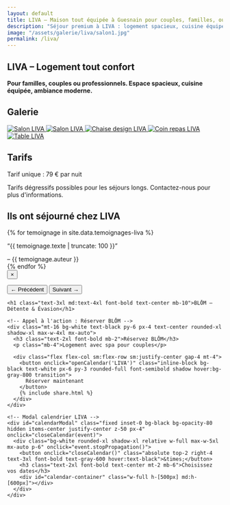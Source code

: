 ```yaml
---
layout: default
title: LIVA – Maison tout équipée à Guesnain pour couples, familles, ou dans le cadre d'une activité pro
description: "Séjour premium à LIVA : logement spacieux, cuisine équipée, parking privé et securisée."
image: "/assets/galerie/liva/salon1.jpg"
permalink: /liva/
---
```


<div class="bg-gray-100 min-h-screen px-6 py-8 text-center flex flex-col">

  <!-- SECTION ACCUEIL -->
  <section id="accueil" class="mb-12 max-w-3xl mx-auto">
    <h1 class="text-5xl font-extrabold mb-6 text-gray-900">LIVA – Logement tout confort</h1>
    <p class="text-xl text-gray-800 max-w-xl mx-auto">
      <strong>Pour familles, couples ou professionnels. Espace spacieux, cuisine équipée, ambiance moderne.</strong>
    </p>
  </section>

  <!-- SECTION GALERIE -->
  <section id="galerie" class="mb-12 max-w-5xl mx-auto">
    <h2 class="text-3xl font-semibold mb-8 text-gray-900">Galerie</h2>
    <div class="flex flex-wrap justify-center gap-6">
      <!-- Images -->
      <a href="{{ site.baseurl }}/assets/images/salon1.jpg" data-lightbox="liva" data-title="Salon LIVA" class="block rounded-lg shadow-lg overflow-hidden w-64 hover:scale-105 transition-transform">
        <img src="{{ site.baseurl }}/assets/images/salon1.jpg" alt="Salon LIVA" class="w-full h-40 object-cover" />
      </a>
      <a href="{{ site.baseurl }}/assets/images/Liva.jpg" data-lightbox="liva" data-title="Salon LIVA" class="block rounded-lg shadow-lg overflow-hidden w-64 hover:scale-105 transition-transform">
        <img src="{{ site.baseurl }}/assets/images/Liva.jpg" alt="Salon LIVA" class="w-full h-40 object-cover" />
      </a>
      <a href="{{ site.baseurl }}/assets/images/chaise.jpg" data-lightbox="liva" data-title="Chaise design LIVA" class="block rounded-lg shadow-lg overflow-hidden w-64 hover:scale-105 transition-transform">
        <img src="{{ site.baseurl }}/assets/images/chaise.jpg" alt="Chaise design LIVA" class="w-full h-40 object-cover" />
      </a>
      <a href="{{ site.baseurl }}/assets/images/espacerepas.jpg" data-lightbox="liva" data-title="Coin repas LIVA" class="block rounded-lg shadow-lg overflow-hidden w-64 hover:scale-105 transition-transform">
        <img src="{{ site.baseurl }}/assets/images/espacerepas.jpg" alt="Coin repas LIVA" class="w-full h-40 object-cover" />
      </a>
      <a href="{{ site.baseurl }}/assets/images/the.jpg" data-lightbox="liva" data-title="Table LIVA" class="block rounded-lg shadow-lg overflow-hidden w-64 hover:scale-105 transition-transform">
        <img src="{{ site.baseurl }}/assets/images/the.jpg" alt="Table LIVA" class="w-full h-40 object-cover" />
      </a>
    </div>
  </section>

  <!-- SECTION TARIFS -->
  <section id="tarifs" class="mb-12 max-w-3xl mx-auto text-left px-4">
    <h2 class="text-3xl font-semibold mb-6 text-gray-900">Tarifs</h2>
    <p class="text-xl">
      Tarif unique : <span class="font-bold text-blue-600">79 € par nuit</span>
    </p>
    <p class="mt-3 italic text-sm text-gray-600">
      Tarifs dégressifs possibles pour les séjours longs. Contactez-nous pour plus d'informations.
    </p>
  </section>

  <!-- Bloc témoignages -->
  <div class="mt-20">
    <h2 class="text-2xl font-bold text-center mb-6">Ils ont séjourné chez LIVA</h2>
    <div class="relative max-w-3xl mx-auto overflow-hidden">
      <div id="carousel" class="flex transition-transform duration-700">
        {% for temoignage in site.data.temoignages-liva %}
          <div class="min-w-full px-4 cursor-pointer" onclick="openModal({{ forloop.index0 }})">
            <p class="italic text-lg truncate">“{{ temoignage.texte | truncate: 100 }}”</p>
            <span class="block mt-2 text-sm text-gray-400">– {{ temoignage.auteur }}</span>
          </div>
        {% endfor %}
      </div>
    </div>
  </div>

  <!-- Modal témoignage -->
  <div id="testimonialModal" class="fixed inset-0 bg-black bg-opacity-80 hidden items-center justify-center z-50 px-4">
    <div class="bg-white text-black max-w-xl p-6 rounded-xl relative">
      <button onclick="closeModal()" class="absolute top-2 right-4 text-2xl font-bold text-gray-600">&times;</button>
      <p id="modalText" class="text-lg leading-relaxed mb-4"></p>
      <div class="flex justify-between mt-4">
        <button onclick="prevTestimonial()" class="text-sm font-semibold text-blue-600 hover:underline">&larr; Précédent</button>
        <button onclick="nextTestimonial()" class="text-sm font-semibold text-blue-600 hover:underline">Suivant &rarr;</button>
      </div>
    </div>
  </div>

  <!-- Appel à l'action : Réserver LIVA -->
  <section class="bg-black text-white py-12 px-4 w-full overflow-x-hidden">
  <div class="max-w-6xl mx-auto space-y-16">

    <h1 class="text-3xl md:text-4xl font-bold text-center mb-10">BLŌM – Détente & Évasion</h1>

    <!-- Appel à l'action : Réserver BLŌM -->
    <div class="mt-16 bg-white text-black py-6 px-4 text-center rounded-xl shadow-xl max-w-4xl mx-auto">
      <h3 class="text-2xl font-bold mb-2">Réservez BLŌM</h3>
      <p class="mb-4">Logement avec spa pour couples</p>

      <div class="flex flex-col sm:flex-row sm:justify-center gap-4 mt-4">
        <button onclick="openCalendar('LIVA')" class="inline-block bg-black text-white px-6 py-3 rounded-full font-semibold shadow hover:bg-gray-800 transition">
          Réserver maintenant
        </button>
        {% include share.html %}
      </div>
    </div>

    <!-- Modal calendrier LIVA -->
    <div id="calendarModal" class="fixed inset-0 bg-black bg-opacity-80 hidden items-center justify-center z-50 px-4" onclick="closeCalendar(event)">
      <div class="bg-white rounded-xl shadow-xl relative w-full max-w-5xl mx-auto p-6" onclick="event.stopPropagation()">
        <button onclick="closeCalendar()" class="absolute top-2 right-4 text-3xl font-bold text-gray-600 hover:text-black">&times;</button>
        <h3 class="text-2xl font-bold text-center mt-2 mb-6">Choisissez vos dates</h3>
        <div id="calendar-container" class="w-full h-[500px] md:h-[600px]"></div>
      </div>
    </div>

  </div>
</section>

<!-- FullCalendar CSS & JS -->
<link href="https://cdn.jsdelivr.net/npm/fullcalendar@6.1.8/index.global.min.css" rel="stylesheet" />
<script src="https://cdn.jsdelivr.net/npm/fullcalendar@6.1.8/index.global.min.js"></script>

<style>
#calendar-container {
  max-width: 900px;
  margin: 0 auto;
  background: #111;
  color: #fff;
  padding: 20px;
  border-radius: 15px;
  box-shadow: 0 0 15px rgba(0,0,0,0.5);
}

.fc .fc-toolbar-title { font-size: 1.5rem; font-weight: bold; color: #fff; }
.fc .fc-button { background: #222; border: none; color: #fff; border-radius: 8px; padding: 5px 12px; transition: 0.3s; }
.fc .fc-button:hover { background: #444; }
.fc .fc-daygrid-day-number { color: #fff; font-weight: bold; }
.fc .fc-day-today { background: rgba(255,255,255,0.1) !important; }
.fc .fc-day-sat, .fc .fc-day-sun { background: rgba(255,255,255,0.05); }
.fc-event { background: #e63946 !important; border: none !important; border-radius: 5px !important; font-size: 0.85rem !important; padding: 2px 4px; text-align: center; }
.fc-event:hover { background: #ff4c5b !important; }
</style>

<script>
let calendar;
let calendarInitialized = false;

function openCalendar(logement) {
  document.getElementById("calendarModal").classList.remove("hidden");
  document.getElementById("calendarModal").classList.add("flex");

  if (!calendarInitialized) {
    initCalendar(logement);
    calendarInitialized = true;
  }
}

function closeCalendar(event) {
  const modal = document.getElementById("calendarModal");
  if (!event || event.target === modal) {
    modal.classList.add("hidden");
    modal.classList.remove("flex");
  }
}

async function initCalendar(logement) {
  try {
    const res = await fetch(`https://calendar-proxy-production-231c.up.railway.app/api/reservations/${logement}`);
    const events = await res.json();

    const calendarEl = document.getElementById("calendar-container");
    calendar = new FullCalendar.Calendar(calendarEl, {
      initialView: "dayGridMonth",
      height: "auto",
      locale: "fr",
      headerToolbar: { left: "prev,next today", center: "title", right: "dayGridMonth,timeGridWeek,timeGridDay" },
      events: events.map(ev => ({
        title: ev.summary,
        start: ev.start,
        end: ev.end
      })),
      eventColor: "#e63946",
      selectable: true,
      navLinks: true
    });

    calendar.render();
  } catch (err) {
    alert("Impossible de charger le calendrier. Vérifiez la connexion au serveur.");
    console.error(err);
  }
}
</script>
